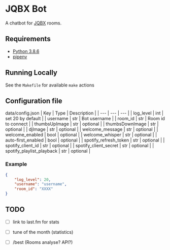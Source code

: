 # JQBX Bot

A chatbot for [JQBX](https://jqbx.fm/) rooms.

## Requirements

* [Python 3.8.6](https://www.python.org/downloads/release/python-386/)
* [pipenv](https://pypi.org/project/pipenv/)
<!-- * A Spotify premium account that is already connected to JQBX -->
<!-- * An AWS account to deploy to -->

## Running Locally

See the `Makefile` for available `make` actions

## Configuration file

data/config.json
| Key | Type | Description |
| --- | --- | --- |
| log_level | int | set 20 by default |
| username | str | Bot username |
| room_id | str | Room id to connect |
| thumbsUpImage | str | optional |
| thumbsDownImage | str | optional |
| djImage | str | optional |
| welcome_message | str | optional |
| welcome_enabled | bool | optional |
| welcome_whisper | str | optional |
| auto-first_enabled | bool | optional |
| spotify_refresh_token | str | optional |
| spotify_client_id | str | optional |
| spotify_client_secret | str | optional |
| spotify_playlist_playback | str | optional |

### Example

```json
{
    "log_level": 20,
    "username": "username",
    "room_id": "XXXX"
}
```

<!-- ## Github Actions

This repository is currently setup to run tests and deploy on each push to `master`

In order for the AWS deployment to succeed, the repository should be configured with the following secrets: -->

## TODO

* [ ] link to last.fm for stats
* [ ] tune of the month (statistics)

* [ ] /best (Rooms analyse? API?)
